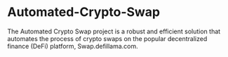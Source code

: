 # Automated-Crypto-Swap
The Automated Crypto Swap project is a robust and efficient solution that automates the process of crypto swaps on the popular decentralized finance (DeFi) platform, Swap.defillama.com.
